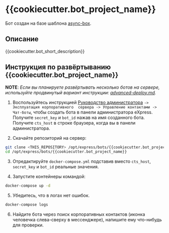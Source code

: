 # {{cookiecutter.bot_project_name}}

Бот создан на базе шаблона [async-box](https://github.com/ExpressApp/async-box).

## Описание

{{cookiecutter.bot_short_description}}

## Инструкция по развёртыванию {{cookiecutter.bot_project_name}}

**NOTE**: *Если вы планируете развёртывать несколько ботов на сервере, используйте
продвинутый вариант инструкции: [advanced-deploy.md](advanced-deploy.md).*

1. Воспользуйтесь инструкцией [Руководство 
   администратора](https://express.ms/admin_guide.pdf) `-> Эксплуатация корпоративного 
   сервера -> Управление контактами -> Чат-боты`, чтобы создать бота в панели 
   администратора eXpress. 
   Получите `secret_key` и `bot_id` нажав на имя созданного бота. 
   Получите `cts_host` в строке браузера, когда вы в панели администратора. 
   

2. Скачайте репозиторий на сервер:

```bash
git clone <THIS_REPOSITORY> /opt/express/bots/{{cookiecutter.bot_project_name}}
cd /opt/express/bots/{{cookiecutter.bot_project_name}}
```

3. Отредактируйте `docker-compose.yml` подставив вместо `cts_host`, `secret_key` и `bot_id` реальные значения.


4. Запустите контейнеры командой:

```bash
docker-compose up -d
```

5. Убедитесь, что в логах нет ошибок.

```bash
docker-compose logs
```

6. Найдите бота через поиск корпоративных контактов (иконка человечка слева-сверху в
   мессенджере), напишите ему что-нибудь для проверки.
